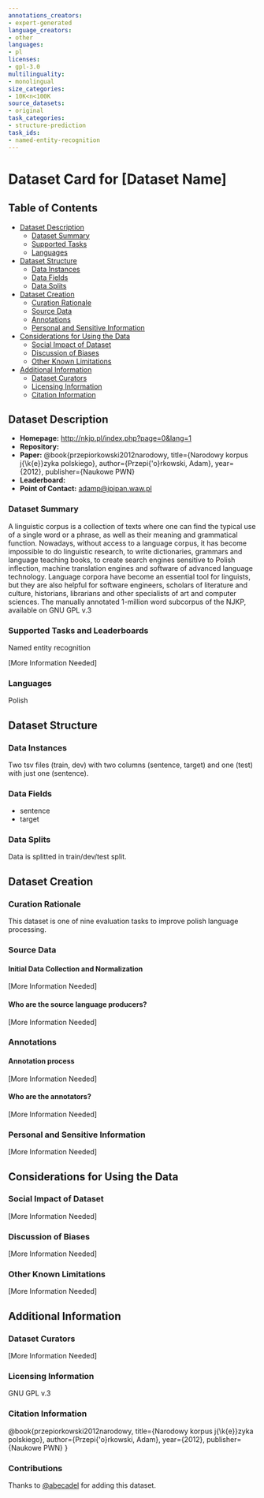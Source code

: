```yaml
---
annotations_creators:
- expert-generated
language_creators:
- other
languages:
- pl
licenses:
- gpl-3.0
multilinguality:
- monolingual
size_categories:
- 10K<n<100K
source_datasets:
- original
task_categories:
- structure-prediction
task_ids:
- named-entity-recognition
---
```


# Dataset Card for [Dataset Name]

## Table of Contents
- [Dataset Description](#dataset-description)
  - [Dataset Summary](#dataset-summary)
  - [Supported Tasks](#supported-tasks-and-leaderboards)
  - [Languages](#languages)
- [Dataset Structure](#dataset-structure)
  - [Data Instances](#data-instances)
  - [Data Fields](#data-instances)
  - [Data Splits](#data-instances)
- [Dataset Creation](#dataset-creation)
  - [Curation Rationale](#curation-rationale)
  - [Source Data](#source-data)
  - [Annotations](#annotations)
  - [Personal and Sensitive Information](#personal-and-sensitive-information)
- [Considerations for Using the Data](#considerations-for-using-the-data)
  - [Social Impact of Dataset](#social-impact-of-dataset)
  - [Discussion of Biases](#discussion-of-biases)
  - [Other Known Limitations](#other-known-limitations)
- [Additional Information](#additional-information)
  - [Dataset Curators](#dataset-curators)
  - [Licensing Information](#licensing-information)
  - [Citation Information](#citation-information)

## Dataset Description

- **Homepage:**
http://nkjp.pl/index.php?page=0&lang=1
- **Repository:**
- **Paper:**
@book{przepiorkowski2012narodowy,
title={Narodowy korpus j{\k{e}}zyka polskiego},
author={Przepi{\'o}rkowski, Adam},
year={2012},
publisher={Naukowe PWN}
- **Leaderboard:**
- **Point of Contact:**
adamp@ipipan.waw.pl

### Dataset Summary

A linguistic corpus is a collection of texts where one can find the typical use of a single word or a phrase, as well as their meaning and grammatical function. Nowadays, without access to a language corpus, it has become impossible to do linguistic research, to write dictionaries, grammars and language teaching books, to create search engines sensitive to Polish inflection, machine translation engines and software of advanced language technology. Language corpora have become an essential tool for linguists, but they are also helpful for software engineers, scholars of literature and culture, historians, librarians and other specialists of art and computer sciences.
The manually annotated 1-million word subcorpus of the NJKP, available on GNU GPL v.3

### Supported Tasks and Leaderboards

Named entity recognition

[More Information Needed]

### Languages

Polish

## Dataset Structure

### Data Instances

Two tsv files (train, dev) with two columns (sentence, target) and one (test) with just one (sentence). 

### Data Fields

- sentence
- target

### Data Splits

Data is splitted in train/dev/test split.

## Dataset Creation

### Curation Rationale

This dataset is one of nine evaluation tasks to improve polish language processing.

### Source Data

#### Initial Data Collection and Normalization

[More Information Needed]

#### Who are the source language producers?

[More Information Needed]

### Annotations

#### Annotation process

[More Information Needed]

#### Who are the annotators?

[More Information Needed]

### Personal and Sensitive Information

[More Information Needed]

## Considerations for Using the Data

### Social Impact of Dataset

[More Information Needed]

### Discussion of Biases

[More Information Needed]

### Other Known Limitations

[More Information Needed]

## Additional Information

### Dataset Curators

[More Information Needed]

### Licensing Information

GNU GPL v.3

### Citation Information

@book{przepiorkowski2012narodowy,
title={Narodowy korpus j{\k{e}}zyka polskiego},
author={Przepi{\'o}rkowski, Adam},
year={2012},
publisher={Naukowe PWN}
}

### Contributions

Thanks to [@abecadel](https://github.com/abecadel) for adding this dataset.